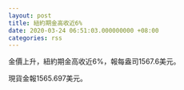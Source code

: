 ```yaml
---
layout: post
title: 紐約期金高收近6%
date: 2020-03-24 06:51:03.000000000 +08:00
categories: rss
---
```


金價上升，紐約期金高收近6%，報每盎司1567.6美元。

現貨金報1565.697美元。
